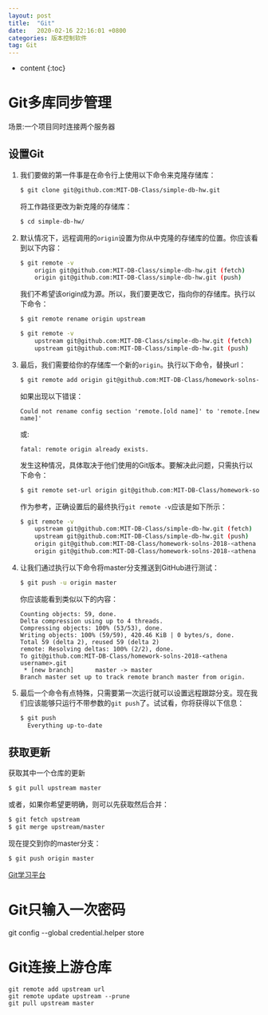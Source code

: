 ```yaml
---
layout: post
title:  "Git"
date:   2020-02-16 22:16:01 +0800
categories: 版本控制软件
tag: Git
---
```


* content
{:toc}

# Git多库同步管理

场景:一个项目同时连接两个服务器

## 设置Git

1. 我们要做的第一件事是在命令行上使用以下命令来克隆存储库：

    ```bash
    $ git clone git@github.com:MIT-DB-Class/simple-db-hw.git
    ```

    将工作路径更改为新克隆的存储库：

    ```bash
    $ cd simple-db-hw/
    ```

2. 默认情况下，远程调用的`origin`设置为你从中克隆的存储库的位置。你应该看到以下内容：

    ```bash
    $ git remote -v
        origin git@github.com:MIT-DB-Class/simple-db-hw.git (fetch)
        origin git@github.com:MIT-DB-Class/simple-db-hw.git (push)
    ```

    我们不希望该origin成为源。所以，我们要更改它，指向你的存储库。执行以下命令：

    ```bash
    $ git remote rename origin upstream
    ```

    ```bash
    $ git remote -v
        upstream git@github.com:MIT-DB-Class/simple-db-hw.git (fetch)
        upstream git@github.com:MIT-DB-Class/simple-db-hw.git (push)
    ```

3. 最后，我们需要给你的存储库一个新的`origin`。执行以下命令，替换url：

    ```bash
    $ git remote add origin git@github.com:MIT-DB-Class/homework-solns-2018-<athena-username>.git
    ```

    如果出现以下错误：

    ```
    Could not rename config section 'remote.[old name]' to 'remote.[new name]'
    ```

    或:
   
    ```
    fatal: remote origin already exists.
    ```

    发生这种情况，具体取决于他们使用的Git版本。要解决此问题，只需执行以下命令：

    ```bash
    $ git remote set-url origin git@github.com:MIT-DB-Class/homework-solns-2018-<athena username>.git
    ```

    作为参考，正确设置后的最终执行`git remote -v`应该是如下所示：

    ```bash
    $ git remote -v
        upstream git@github.com:MIT-DB-Class/simple-db-hw.git (fetch)
        upstream git@github.com:MIT-DB-Class/simple-db-hw.git (push)
        origin git@github.com:MIT-DB-Class/homework-solns-2018-<athena username>.git (fetch)
        origin git@github.com:MIT-DB-Class/homework-solns-2018-<athena username>.git (push)
    ```

4. 让我们通过执行以下命令将master分支推送到GitHub进行测试：

    ```bash
    $ git push -u origin master
    ```

    你应该能看到类似以下的内容：

    ```
	Counting objects: 59, done.
	Delta compression using up to 4 threads.
	Compressing objects: 100% (53/53), done.
	Writing objects: 100% (59/59), 420.46 KiB | 0 bytes/s, done.
	Total 59 (delta 2), reused 59 (delta 2)
	remote: Resolving deltas: 100% (2/2), done.
	To git@github.com:MIT-DB-Class/homework-solns-2018-<athena username>.git
	 * [new branch]      master -> master
	Branch master set up to track remote branch master from origin.
    ```

5. 最后一个命令有点特殊，只需要第一次运行就可以设置远程跟踪分支。现在我们应该能够只运行不带参数的`git push`了。试试看，你将获得以下信息：

    ```bash
    $ git push
      Everything up-to-date
    ```

## 获取更新

获取其中一个仓库的更新

```bash
$ git pull upstream master
```

或者，如果你希望更明确，则可以先获取然后合并：

```bash
$ git fetch upstream
$ git merge upstream/master
```
现在提交到你的master分支：
```bash
$ git push origin master
```

[Git学习平台](https://learngitbranching.js.org/)

# Git只输入一次密码

git config --global credential.helper store

# Git连接上游仓库

```
git remote add upstream url
git remote update upstream --prune
git pull upstream master
```